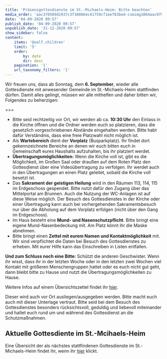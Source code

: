 ```yaml
---
title: 'Präsenzgottesdienste im St.-Michaels-Heim: Bitte beachten'
media_order: 'aac370589d1937c3f380864c41759cf1eef83bed-csmimg1064aac979a1a7.jpeg,handzettel_gottesdienst_30-06-2020.pdf'
date: '04-09-2020 09:57'
publish_date: '04-09-2020 09:57'
unpublish_date: '31-12-2020 09:57'
show_sidebar: false
content:
    items: '@self.children'
    limit: '5'
    order:
        by: date
        dir: desc
    pagination: '1'
    url_taxonomy_filters: '1'
---
```


Wir freuen uns, dass ab Sonntag, dem **6. September**, wieder alle Gottesdienste mit anwesender Gemeinde im St.-Michaels-Heim stattfinden dürfen. Damit alles gelingt, müssen wir alle mithelfen und daher bitten wir, Folgendes zu beherzigen:

===

* Bitte seid rechtzeitig vor Ort, wir werden ab ca. **10:30 Uhr** den Einlass in die Kirche öffnen und die Ordner werden euch so platzieren, dass die gesetzlich vorgeschriebenen Abstände eingehalten werden. Bitte habt dafür Verständnis, dass eine freie Platzwahl nicht möglich ist.
* Als **Wartebereich** dient der **Vorplatz** (Busparkplatz). Ihr findet dort gekennzeichnete Bereiche an denen wir euch bitten euch in Gemeinschaft eures Haushalts aufzuhalten, bis ihr platziert werdet.
* **Übertragungsmöglichkeiten:** Wenn die Kirche voll ist, gibt es die Möglichkeit, im Großen Saal oder draußen auf dem Roten Platz den Gottesdienst über eine Videoübertragung zu verfolgen. Ihr werdet auch in den Übertragungen an einen Platz geleitet, sobald die Kirche voll besetzt ist.
* Das **Sakrament der geistigen Heilung** wird in den Räumen 113, 114, 115 im Erdgeschoss gespendet. Bitte nutzt dafür den Zugang über das Mittelportal am Brunnen. Auch die Nutzung der WC-Anlagen ist auf diese Weise möglich. Der Besuch des Gottesdienstes in der Kirche oder einer Übertragung kann auch bei vorhergehenden Sakramentsbesuch nur über die Abholung auf dem Vorplatz erfolgen (nicht über den Gang im Erdgeschoss).
* Im Haus besteht eine **Mund- und Nasenschutzpflicht**. Bitte bringt eine eigene Mund-Nasenbedeckung mit. Am Platz könnt ihr die Maske abnehmen.
* Bitte bringt einen **Zettel mit eurem Namen und Kontaktmöglichkeit** mit. Wir sind verpflichtet die Daten bei Besuch des Gottesdienstes zu erheben. Mit eurer Hilfe kann das Einschreiben in Listen entfallen.

**Und zum Schluss noch eine Bitte:** 
Schützt die anderen Geschwister. Wenn ihr wisst, dass ihr in der letzten Woche oder in den letzten zwei Wochen viel Kontakt mit größeren Menschengruppen hattet oder es euch nicht gut geht, dann bleibt bitte zu Hause und nutzt die Übertragungsmöglichkeiten zu Hause.

Weitere Infos auf einem Übersichtszettel findet ihr [hier](handzettel_gottesdienst_30-06-2020.pdf). 

Dieser wird auch vor Ort ausliegen/ausgegeben werden. Bitte macht euch auch mit dieser Unterlage vertraut. Bitte seid bei dem Besuch des Gottesdienstes besonders rücksichtsvoll, geduldig und liebevoll miteinander und haltet euch rund um und während des Gottesdienst an die Schutzmaßnahmen.

## Aktuelle Gottesdiente im St.-Mcihaels-Heim
Eine Übersicht der als nächstes stattfindenen Gottesdienste im St.-Michaels-Heim findet ihr, wenn ihr [hier](https://smh-gemeinden.de/news/gottesdienste-am-kommenden-sonntag) klickt.
